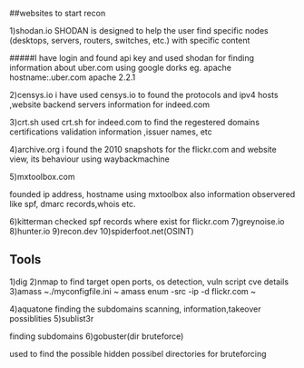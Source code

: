 ##websites to start recon

1)shodan.io
 SHODAN is designed to help the user find specific nodes (desktops, servers, routers, switches, etc.) with specific content

#####I have login and found api key and  used shodan for finding information about uber.com using google dorks 
eg. apache hostname:.uber.com
       apache 2.2.1

2)censys.io
 i have used censys.io to found the protocols and ipv4 hosts ,website backend servers information for indeed.com 

3)crt.sh
used crt.sh for indeed.com to find the regestered domains certifications validation information ,issuer names, etc

4)archive.org
i found the 2010 snapshots for the flickr.com and website view, its behaviour using waybackmachine 

5)mxtoolbox.com

founded ip address, hostname using mxtoolbox also information observered like spf, dmarc records,whois etc.


6)kitterman
  checked spf records where exist for flickr.com 
7)greynoise.io
8)hunter.io
9)recon.dev
10)spiderfoot.net(OSINT)

## Tools
1)dig
2)nmap
 to find target open ports, os detection, vuln script cve  details 
3)amass
 ~./myconfigfile.ini
 ~ amass enum -src -ip -d flickr.com
 ~


4)aquatone
   finding the subdomains scanning, information,takeover possiblities 
5)sublist3r

finding subdomains 
6)gobuster(dir bruteforce)

used to find the possible hidden possibel directories for bruteforcing